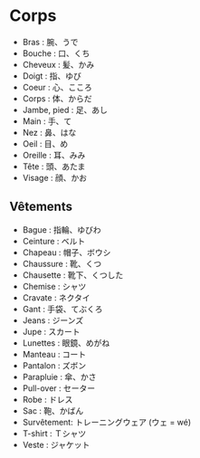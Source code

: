 # Corps

- Bras : 腕、うで
- Bouche : 口、くち
- Cheveux : 髪、かみ
- Doigt : 指、ゆび
- Coeur : 心、こころ
- Corps : 体、からだ
- Jambe, pied : 足、あし
- Main : 手、て
- Nez : 鼻、はな
- Oeil : 目、め
- Oreille : 耳、みみ
- Tête : 頭、あたま
- Visage : 顔、かお

## Vêtements

- Bague : 指輪、ゆびわ
- Ceinture : ベルト
- Chapeau : 帽子、ボウシ
- Chaussure : 靴、くつ
- Chausette : 靴下、くつした
- Chemise : シャツ
- Cravate : ネクタイ
- Gant : 手袋、てぶくろ
- Jeans : ジーンズ
- Jupe : スカート
- Lunettes : 眼鏡、めがね
- Manteau : コート
- Pantalon : ズボン
- Parapluie : 傘、かさ
- Pull-over : セーター
- Robe : ドレス
- Sac : 鞄、かばん
- Survêtement: トレーニングウェア (ウェ = wé)
- T-shirt : Ｔシャツ
- Veste : ジャケット
